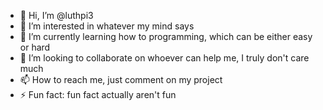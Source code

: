 - 👋 Hi, I’m @luthpi3
- 👀 I’m interested in whatever my mind says
- 🌱 I’m currently learning how to programming, which can be either easy or hard
- 💞️ I’m looking to collaborate on whoever can help me, I truly don't care much
- 📫 How to reach me, just comment on my project
- ⚡ Fun fact: fun fact actually aren't fun

<!---
luthpi3/luthpi3 is a ✨ special ✨ repository because its `README.md` (this file) appears on your GitHub profile.
You can click the Preview link to take a look at your changes.
--->

